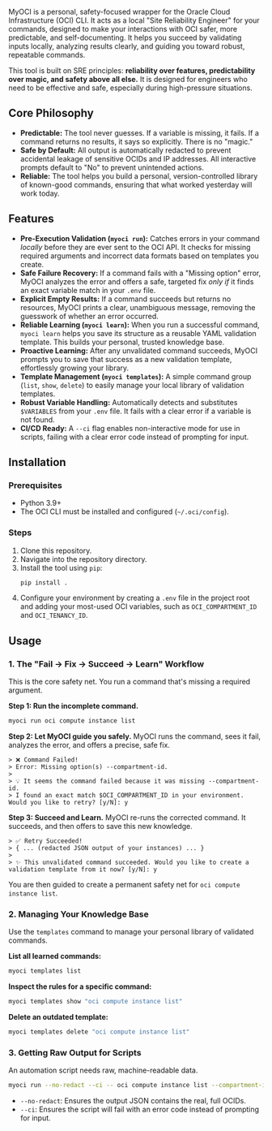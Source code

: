 MyOCI is a personal, safety-focused wrapper for the Oracle Cloud Infrastructure (OCI) CLI. It acts as a local "Site Reliability Engineer" for your commands, designed to make your interactions with OCI safer, more predictable, and self-documenting. It helps you succeed by validating inputs locally, analyzing results clearly, and guiding you toward robust, repeatable commands.

This tool is built on SRE principles: **reliability over features, predictability over magic, and safety above all else.** It is designed for engineers who need to be effective and safe, especially during high-pressure situations.

## Core Philosophy

-   **Predictable:** The tool never guesses. If a variable is missing, it fails. If a command returns no results, it says so explicitly. There is no "magic."
-   **Safe by Default:** All output is automatically redacted to prevent accidental leakage of sensitive OCIDs and IP addresses. All interactive prompts default to "No" to prevent unintended actions.
-   **Reliable:** The tool helps you build a personal, version-controlled library of known-good commands, ensuring that what worked yesterday will work today.

## Features

-   **Pre-Execution Validation (`myoci run`):** Catches errors in your command *locally* before they are ever sent to the OCI API. It checks for missing required arguments and incorrect data formats based on templates you create.
-   **Safe Failure Recovery:** If a command fails with a "Missing option" error, MyOCI analyzes the error and offers a safe, targeted fix *only if* it finds an exact variable match in your `.env` file.
-   **Explicit Empty Results:** If a command succeeds but returns no resources, MyOCI prints a clear, unambiguous message, removing the guesswork of whether an error occurred.
-   **Reliable Learning (`myoci learn`):** When you run a successful command, `myoci learn` helps you save its structure as a reusable YAML validation template. This builds your personal, trusted knowledge base.
-   **Proactive Learning:** After any unvalidated command succeeds, MyOCI prompts you to save that success as a new validation template, effortlessly growing your library.
-   **Template Management (`myoci templates`):** A simple command group (`list`, `show`, `delete`) to easily manage your local library of validation templates.
-   **Robust Variable Handling:** Automatically detects and substitutes `$VARIABLES` from your `.env` file. It fails with a clear error if a variable is not found.
-   **CI/CD Ready:** A `--ci` flag enables non-interactive mode for use in scripts, failing with a clear error code instead of prompting for input.

## Installation

### Prerequisites
-   Python 3.9+
-   The OCI CLI must be installed and configured (`~/.oci/config`).

### Steps
1.  Clone this repository.
2.  Navigate into the repository directory.
3.  Install the tool using `pip`:
    ```bash
    pip install .
    ```
4.  Configure your environment by creating a `.env` file in the project root and adding your most-used OCI variables, such as `OCI_COMPARTMENT_ID` and `OCI_TENANCY_ID`.

## Usage

### 1. The "Fail -> Fix -> Succeed -> Learn" Workflow

This is the core safety net. You run a command that's missing a required argument.

**Step 1: Run the incomplete command.**
```bash
myoci run oci compute instance list
```

**Step 2: Let MyOCI guide you safely.**
MyOCI runs the command, sees it fail, analyzes the error, and offers a precise, safe fix.
```
> ❌ Command Failed!
> Error: Missing option(s) --compartment-id.
>
> 💡 It seems the command failed because it was missing --compartment-id.
> I found an exact match $OCI_COMPARTMENT_ID in your environment. Would you like to retry? [y/N]: y
```

**Step 3: Succeed and Learn.**
MyOCI re-runs the corrected command. It succeeds, and then offers to save this new knowledge.
```
> ✅ Retry Succeeded!
> { ... (redacted JSON output of your instances) ... }
>
> ✨ This unvalidated command succeeded. Would you like to create a validation template from it now? [y/N]: y
```
You are then guided to create a permanent safety net for `oci compute instance list`.

### 2. Managing Your Knowledge Base

Use the `templates` command to manage your personal library of validated commands.

**List all learned commands:**
```bash
myoci templates list
```

**Inspect the rules for a specific command:**
```bash
myoci templates show "oci compute instance list"
```

**Delete an outdated template:**
```bash
myoci templates delete "oci compute instance list"
```

### 3. Getting Raw Output for Scripts

An automation script needs raw, machine-readable data.

```bash
myoci run --no-redact --ci -- oci compute instance list --compartment-id '$OCI_COMPARTMENT_ID' --output json
```
-   `--no-redact`: Ensures the output JSON contains the real, full OCIDs.
-   `--ci`: Ensures the script will fail with an error code instead of prompting for input.
```